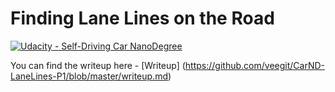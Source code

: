 # **Finding Lane Lines on the Road** 
[![Udacity - Self-Driving Car NanoDegree](https://s3.amazonaws.com/udacity-sdc/github/shield-carnd.svg)](http://www.udacity.com/drive)

You can find the writeup here - [Writeup] (https://github.com/veegit/CarND-LaneLines-P1/blob/master/writeup.md)
